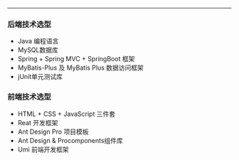------

### 后端技术选型

- Java 编程语言
- MySQL数据库
- Spring + Spring MVC + SpringBoot 框架
- MyBatis-Plus 及 MyBatis Plus 数据访问框架
- jUnit单元测试库



### 前端技术选型

- HTML + CSS + JavaScript 三件套
- Reat 开发框架
- Ant Design Pro 项目模板
- Ant Design & Procomponents组件库
- Umi 前端开发框架
